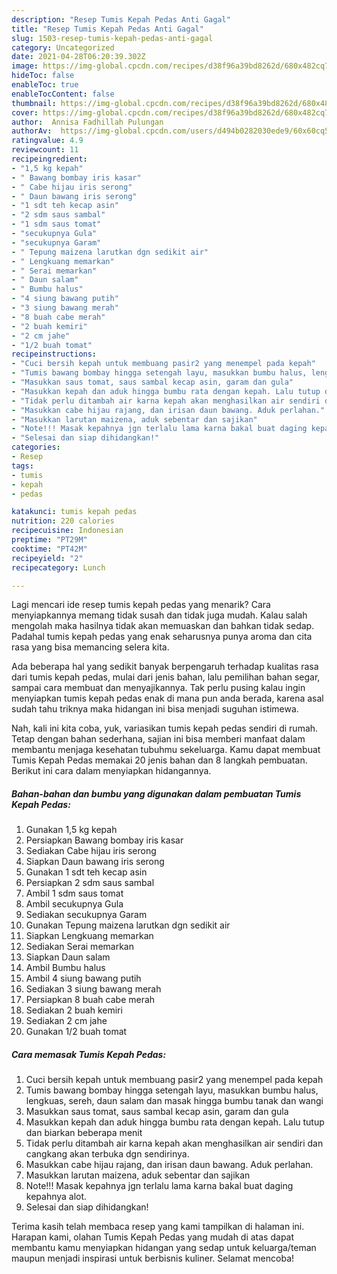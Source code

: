```yaml
---
description: "Resep Tumis Kepah Pedas Anti Gagal"
title: "Resep Tumis Kepah Pedas Anti Gagal"
slug: 1503-resep-tumis-kepah-pedas-anti-gagal
category: Uncategorized
date: 2021-04-28T06:20:39.302Z
image: https://img-global.cpcdn.com/recipes/d38f96a39bd8262d/680x482cq70/tumis-kepah-pedas-foto-resep-utama.jpg
hideToc: false
enableToc: true
enableTocContent: false
thumbnail: https://img-global.cpcdn.com/recipes/d38f96a39bd8262d/680x482cq70/tumis-kepah-pedas-foto-resep-utama.jpg
cover: https://img-global.cpcdn.com/recipes/d38f96a39bd8262d/680x482cq70/tumis-kepah-pedas-foto-resep-utama.jpg
author:  Annisa Fadhillah Pulungan
authorAv:  https://img-global.cpcdn.com/users/d494b0282030ede9/60x60cq50/avatar.jpg
ratingvalue: 4.9
reviewcount: 11
recipeingredient:
- "1,5 kg kepah"
- " Bawang bombay iris kasar"
- " Cabe hijau iris serong"
- " Daun bawang iris serong"
- "1 sdt teh kecap asin"
- "2 sdm saus sambal"
- "1 sdm saus tomat"
- "secukupnya Gula"
- "secukupnya Garam"
- " Tepung maizena larutkan dgn sedikit air"
- " Lengkuang memarkan"
- " Serai memarkan"
- " Daun salam"
- " Bumbu halus"
- "4 siung bawang putih"
- "3 siung bawang merah"
- "8 buah cabe merah"
- "2 buah kemiri"
- "2 cm jahe"
- "1/2 buah tomat"
recipeinstructions:
- "Cuci bersih kepah untuk membuang pasir2 yang menempel pada kepah"
- "Tumis bawang bombay hingga setengah layu, masukkan bumbu halus, lengkuas, sereh, daun salam dan masak hingga bumbu tanak dan wangi"
- "Masukkan saus tomat, saus sambal kecap asin, garam dan gula"
- "Masukkan kepah dan aduk hingga bumbu rata dengan kepah. Lalu tutup dan biarkan beberapa menit"
- "Tidak perlu ditambah air karna kepah akan menghasilkan air sendiri dan cangkang akan terbuka dgn sendirinya."
- "Masukkan cabe hijau rajang, dan irisan daun bawang. Aduk perlahan."
- "Masukkan larutan maizena, aduk sebentar dan sajikan"
- "Note!!! Masak kepahnya jgn terlalu lama karna bakal buat daging kepahnya alot."
- "Selesai dan siap dihidangkan!"
categories:
- Resep
tags:
- tumis
- kepah
- pedas

katakunci: tumis kepah pedas 
nutrition: 220 calories
recipecuisine: Indonesian
preptime: "PT29M"
cooktime: "PT42M"
recipeyield: "2"
recipecategory: Lunch

---
```



Lagi mencari ide resep tumis kepah pedas yang menarik? Cara menyiapkannya memang tidak susah dan tidak juga mudah. Kalau salah mengolah maka hasilnya tidak akan memuaskan dan bahkan tidak sedap. Padahal tumis kepah pedas yang enak seharusnya punya aroma dan cita rasa yang bisa memancing selera kita.


Ada beberapa hal yang sedikit banyak berpengaruh terhadap kualitas rasa dari tumis kepah pedas, mulai dari jenis bahan, lalu pemilihan bahan segar, sampai cara membuat dan menyajikannya. Tak perlu pusing kalau ingin menyiapkan tumis kepah pedas enak di mana pun anda berada, karena asal sudah tahu triknya maka hidangan ini bisa menjadi suguhan istimewa.




Nah, kali ini kita coba, yuk, variasikan tumis kepah pedas sendiri di rumah. Tetap dengan bahan sederhana, sajian ini bisa memberi manfaat dalam membantu menjaga kesehatan tubuhmu sekeluarga. Kamu dapat membuat Tumis Kepah Pedas memakai 20 jenis bahan dan 8 langkah pembuatan. Berikut ini cara dalam menyiapkan hidangannya.

<!--inarticleads1-->

##### Bahan-bahan dan bumbu yang digunakan dalam pembuatan Tumis Kepah Pedas:

1. Gunakan 1,5 kg kepah
1. Persiapkan  Bawang bombay iris kasar
1. Sediakan  Cabe hijau iris serong
1. Siapkan  Daun bawang iris serong
1. Gunakan 1 sdt teh kecap asin
1. Persiapkan 2 sdm saus sambal
1. Ambil 1 sdm saus tomat
1. Ambil secukupnya Gula
1. Sediakan secukupnya Garam
1. Gunakan  Tepung maizena larutkan dgn sedikit air
1. Siapkan  Lengkuang memarkan
1. Sediakan  Serai memarkan
1. Siapkan  Daun salam
1. Ambil  Bumbu halus
1. Ambil 4 siung bawang putih
1. Sediakan 3 siung bawang merah
1. Persiapkan 8 buah cabe merah
1. Sediakan 2 buah kemiri
1. Sediakan 2 cm jahe
1. Gunakan 1/2 buah tomat




<!--inarticleads2-->

##### Cara memasak Tumis Kepah Pedas:

1. Cuci bersih kepah untuk membuang pasir2 yang menempel pada kepah
1. Tumis bawang bombay hingga setengah layu, masukkan bumbu halus, lengkuas, sereh, daun salam dan masak hingga bumbu tanak dan wangi
1. Masukkan saus tomat, saus sambal kecap asin, garam dan gula
1. Masukkan kepah dan aduk hingga bumbu rata dengan kepah. Lalu tutup dan biarkan beberapa menit
1. Tidak perlu ditambah air karna kepah akan menghasilkan air sendiri dan cangkang akan terbuka dgn sendirinya.
1. Masukkan cabe hijau rajang, dan irisan daun bawang. Aduk perlahan.
1. Masukkan larutan maizena, aduk sebentar dan sajikan
1. Note!!! Masak kepahnya jgn terlalu lama karna bakal buat daging kepahnya alot.
1. Selesai dan siap dihidangkan!



Terima kasih telah membaca resep yang kami tampilkan di halaman ini. Harapan kami, olahan Tumis Kepah Pedas yang mudah di atas dapat membantu kamu menyiapkan hidangan yang sedap untuk keluarga/teman maupun menjadi inspirasi untuk berbisnis kuliner. Selamat mencoba!
